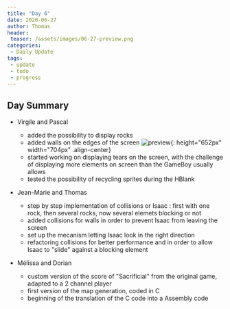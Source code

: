 ```yaml
---
title: "Day 6"
date: 2020-06-27
author: Thomas
header:
 teaser: /assets/images/06-27-preview.png
categories: 
 - Daily Update
tags:
 - update
 - todo
 - progress
---
```


## Day Summary

* Virgile and Pascal
    - added the possibility to display rocks
    - added walls on the edges of the screen
    ![preview](../../assets/images/06-27-preview.png){: height="652px" width="704px" .align-center}
    - started working on displaying tears on the screen, with the challenge of displaying more elements on screen than the GameBoy usually allows
    - tested the possibility of recycling sprites during the HBlank

* Jean-Marie and Thomas
    - step by step implementation of collisions or Isaac : first with one rock, then several rocks, now several elemets blocking or not
    - added collisions for walls in order to prevent Isaac from leaving the screen
    - set up the mecanism letting Isaac look in the right direction
    - refactoring collisions for better performance and in order to allow Isaac to "slide" against a blocking element

* Mélissa and Dorian
    - custom version of the score of "Sacrificial" from the original game, adapted to a 2 channel player
    - first version of the map generation, coded in C
    - beginning of the translation of the C code into a Assembly code
